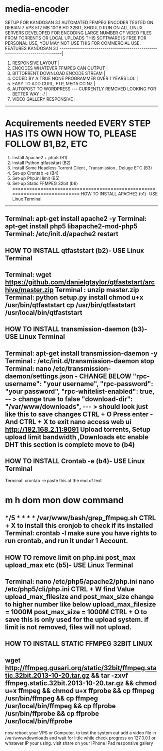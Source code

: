 # media-encoder

﻿SETUP FOR KANDOSAN 3.1
AUTOMATED FFMPEG ENCODER
TESTED ON DEBIAN 7 VPS 512 MB 10GB HD 32BIT, SHOULD RUN ON ALL LINUX SERVERS
DEVELOPED FOR ENCODING LARGE NUMBER OF VIDEO FILES FROM TORRENTS OR LOCAL UPLOADS
THIS SOFTWARE IS FREE FOR PERSONAL USE, YOU MAY NOT USE THIS FOR COMMERCIAL USE.
FEATURES KANDOSAN 3.1
-------------------------------------------------------------------------------|
1. RESPONSIVE LAYOUT |
2. ENCODES WHATEVER FFMPEG CAN OUTPUT |
3. BITTORRENT DOWNLOAD ENCODE STREAM |
4. CODED BY A TRUE NONE PROGRAMMER OVER 1 YEARS LOL |
5. EASY TO ADD CURL, FTP, MEGA.CO.NZ |
6. AUTOPOST TO WORDPRESS --- CURRENTLY REMOVED LOOKING FOR BETTER WAY :-/ |
7. VIDEO GALLERY RESPONSIVE |
--------------------------------------------------------------------------------
Acquirements needed EVERY STEP HAS ITS OWN HOW TO, PLEASE FOLLOW B1,B2, ETC
===========================================================================
1. Install Apache2 + php5 (B1)
2. Install Python qtfaststart (B2)
3. Install Some Headless Torrent Client , Transmission , Deluge ETC (B3)
4. Set-up Crontab -e (B4)
5. Set-up Php.ini limit (B5)
6. Set-up Static FFMPEG 32bit (b6)
===========================================================================
HOW TO INSTALL APACHE2 (b1)- USE Linux Terminal
-------------------------------------------------------------------------
Terminal: apt-get install apache2 -y
Terminal: apt-get install php5 libapache2-mod-php5
Terminal: /etc/init.d/apache2 restart
-------------------------------------------------------------------------
HOW TO INSTALL qtfaststart (b2)- USE Linux Terminal
-------------------------------------------------------------------------
Terminal: wget https://github.com/danielgtaylor/qtfaststart/archive/master.zip
Terminal : unzip master.zip
Terminal: python setup.py install
chmod u+x /usr/bin/qtfaststart
cp /usr/bin/qtfaststart /usr/local/bin/qtfaststart
-------------------------------------------------------------------------
HOW TO INSTALL transmission-daemon (b3)- USE Linux Terminal
-------------------------------------------------------------------------
Terminal: apt-get install transmission-daemon -y
Terminal : /etc/init.d/transmission-daemon stop
Terminal: nano /etc/transmission-daemon/settings.json - CHANGE BELOW
"rpc-username": "your username",
"rpc-password": "your password",
"rpc-whitelist-enabled": true, -- > change true to false
"download-dir": "/var/www/downloads", --- > should look just like this
to save changes CTRL + O Press enter - And CTRL + X to exit nano
access web ui http://192.168.2.11:9091
Upload torrents, Setup upload limit bandwidth ,Downloads etc enable DHT
this section is complete move to (b4)
-------------------------------------------------------------------------
HOW TO INSTALL Crontab -e (b4)- USE Linux Terminal
-------------------------------------------------------------------------
Terminal: crontab -e
paste this at the end of text
# m h dom mon dow command
*/5 * * * * /var/www/bash/grep_ffmpeg.sh
CTRL + X to install this cronjob
to check if its installed
Terminal: crontab -l
make sure you have rights to run crontab, and run it under 1 Account.
-------------------------------------------------------------------------
HOW TO remove limit on php.ini post_max upload_max etc (b5)- USE Linux Terminal
-------------------------------------------------------------------------
Terminal:
nano /etc/php5/apache2/php.ini
nano /etc/php5/cli/php.ini
CTRL + W find Value upload_max_filesize and post_max_size change to higher number like below
upload_max_filesize = 1000M
post_max_size = 1000M
CTRL + O to save
this is only used for the upload system. if limit is not removed, files will not upload.
--------------------------------------------------------------------
HOW TO INSTALL STATIC FFMPEG 32BIT LINUX
------------------------------------------------------------------------
wget http://ffmpeg.gusari.org/static/32bit/ffmpeg.static.32bit.2013-10-20.tar.gz &&
tar -zxvf ffmpeg.static.32bit.2013-10-20.tar.gz &&
chmod u+x ffmpeg && chmod u+x ffprobe &&
cp ffmpeg /usr/bin/ffmpeg &&
cp ffmpeg /usr/local/bin/ffmpeg &&
cp ffprobe /usr/bin/ffprobe &&
cp ffprobe /usr/local/bin/ffprobe
---------------------------------------------------------------------------
now reboot your VPS or Computer.
to test the system out add a video file in /var/www/downloads and wait for little while
check progress on 127.0.0.1 or whatever IP your using. visit share on your IPhone IPad responsive gallery

